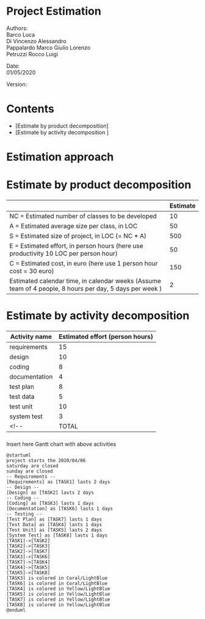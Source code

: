 # Project Estimation  

Authors:<br />
Barco Luca<br />Di Vincenzo Alessandro<br />Pappalardo Marco Giulio Lorenzo<br />Petruzzi Rocco Luigi<br />

Date:<br />01/05/2020

Version:

# Contents



- [Estimate by product decomposition]
- [Estimate by activity decomposition ]



# Estimation approach

# Estimate by product decomposition



### 

|             | Estimate                        |             
| ----------- | ------------------------------- |  
| NC =  Estimated number of classes to be developed   | 10 |             
| A = Estimated average size per class, in LOC       | 50 | 
| S = Estimated size of project, in LOC (= NC * A) | 500 |
| E = Estimated effort, in person hours (here use productivity 10 LOC per person hour)  | 50 |   
| C = Estimated cost, in euro (here use 1 person hour cost = 30 euro) | 150 | 
| Estimated calendar time, in calendar weeks (Assume team of 4 people, 8 hours per day, 5 days per week ) | 2 |               


# Estimate by activity decomposition



### 

|         Activity name    | Estimated effort (person hours)   |             
| ----------- | ------------------------------- | 
| requirements | 15 |
| design | 10 |
| coding | 8 |
| documentation | 4 |
| test plan | 8 |
| test data | 5 |
| test unit | 10 |
| system test | 3 |
<!-- |TOTAL| 60 (50 hrs LOC + 10 hrs management) -->


###
Insert here Gantt chart with above activities

```plantuml
@startuml
project starts the 2020/04/06
saturday are closed
sunday are closed
-- Requirements --
[Requirements] as [TASK1] lasts 2 days
-- Design --
[Design] as [TASK2] lasts 2 days
-- Coding --
[Coding] as [TASK3] lasts 1 days
[Documentation] as [TASK6] lasts 1 days
-- Testing --
[Test Plan] as [TASK7] lasts 1 days
[Test Data] as [TASK4] lasts 1 days
[Test Unit] as [TASK5] lasts 2 days
[System Test] as [TASK8] lasts 1 days
[TASK1]->[TASK2]
[TASK2]->[TASK3]
[TASK2]->[TASK7]
[TASK3]->[TASK6]
[TASK7]->[TASK4]
[TASK4]->[TASK5]
[TASK5]->[TASK8]
[TASK3] is colored in Coral/LightBlue
[TASK6] is colored in Coral/LightBlue
[TASK4] is colored in Yellow/LightBlue
[TASK5] is colored in Yellow/LightBlue
[TASK7] is colored in Yellow/LightBlue
[TASK8] is colored in Yellow/LightBlue
@enduml
```

